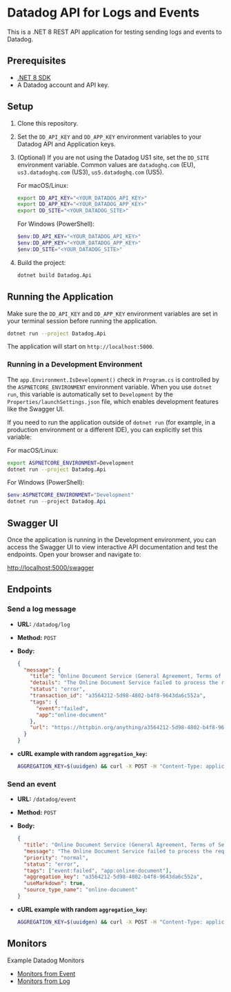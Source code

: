 # Datadog API for Logs and Events

This is a .NET 8 REST API application for testing sending logs and events to Datadog.

## Prerequisites

- [.NET 8 SDK](https://dotnet.microsoft.com/download/dotnet/8.0)
- A Datadog account and API key.

## Setup

1.  Clone this repository.
2.  Set the `DD_API_KEY` and `DD_APP_KEY` environment variables to your Datadog API and Application keys.
3.  (Optional) If you are not using the Datadog US1 site, set the `DD_SITE` environment variable. Common values are `datadoghq.com` (EU), `us3.datadoghq.com` (US3), `us5.datadoghq.com` (US5).

    For macOS/Linux:
    ```bash
    export DD_API_KEY="<YOUR_DATADOG_API_KEY>"
    export DD_APP_KEY="<YOUR_DATADOG_APP_KEY>"
    export DD_SITE="<YOUR_DATADOG_SITE>"
    ```

    For Windows (PowerShell):
    ```powershell
    $env:DD_API_KEY="<YOUR_DATADOG_API_KEY>"
    $env:DD_APP_KEY="<YOUR_DATADOG_APP_KEY>"
    $env:DD_SITE="<YOUR_DATADOG_SITE>"
    ```

4.  Build the project:

    ```bash
    dotnet build Datadog.Api
    ```

## Running the Application

Make sure the `DD_API_KEY` and `DD_APP_KEY` environment variables are set in your terminal session before running the application.

```bash
dotnet run --project Datadog.Api
```

The application will start on `http://localhost:5000`.

### Running in a Development Environment

The `app.Environment.IsDevelopment()` check in `Program.cs` is controlled by the `ASPNETCORE_ENVIRONMENT` environment variable. When you use `dotnet run`, this variable is automatically set to `Development` by the `Properties/launchSettings.json` file, which enables development features like the Swagger UI.

If you need to run the application outside of `dotnet run` (for example, in a production environment or a different IDE), you can explicitly set this variable:

For macOS/Linux:
```bash
export ASPNETCORE_ENVIRONMENT=Development
dotnet run --project Datadog.Api
```

For Windows (PowerShell):
```powershell
$env:ASPNETCORE_ENVIRONMENT="Development"
dotnet run --project Datadog.Api
```

## Swagger UI

Once the application is running in the Development environment, you can access the Swagger UI to view interactive API documentation and test the endpoints. Open your browser and navigate to:

[http://localhost:5000/swagger](http://localhost:5000/swagger)

## Endpoints

### Send a log message

-   **URL:** `/datadog/log`
-   **Method:** `POST`
-   **Body:**

    ```json
    {
      "message": {
        "title": "Online Document Service (General Agreement, Terms of Service) - English",
        "details": "The Online Document Service failed to process the request.",
        "status": "error",
        "transaction_id": "a3564212-5d98-4802-b4f8-9643da6c552a",
        "tags": {
          "event":"failed", 
          "app":"online-document"
        },
        "url": "https://httpbin.org/anything/a3564212-5d98-4802-b4f8-9643da6c552a"
      }
    }
    ```

-   **cURL example with random `aggregation_key`:**

    ```bash
    AGGREGATION_KEY=$(uuidgen) && curl -X POST -H "Content-Type: application/json" -d '{"message":{"title":"Online Document Service (General Agreement, Terms of Service) - English","details":"The Online Document Service failed to process the request.","status":"error","tags":{"event":"failed","app":"online-document"},"transaction_id":"'$AGGREGATION_KEY'","url":"https://httpbin.org/anything/'$AGGREGATION_KEY'"}}' http://localhost:5000/datadog/log
    ```

### Send an event

-   **URL:** `/datadog/event`
-   **Method:** `POST`
-   **Body:**

    ```json
    {
      "title": "Online Document Service (General Agreement, Terms of Service) - English",
      "message": "The Online Document Service failed to process the request. For more details, please check the transaction logs. [View Transaction Details](https://httpbin.org/anything/a3564212-5d98-4802-b4f8-9643da6c552a)",
      "priority": "normal",
      "status": "error",
      "tags": ["event:failed", "app:online-document"],
      "aggregation_key": "a3564212-5d98-4802-b4f8-9643da6c552a",
      "useMarkdown": true,
      "source_type_name": "online-document"
    }
    ```

-   **cURL example with random `aggregation_key`:**

    ```bash
    AGGREGATION_KEY=$(uuidgen) && curl -X POST -H "Content-Type: application/json" -d '{"title":"Online Document Service (General Agreement, Terms of Service) - English","message":"The Online Document Service failed to process the request. For more details, please check the transaction logs. [View Transaction Details](https://httpbin.org/anything/'$AGGREGATION_KEY')","priority":"normal","status":"error","tags":["event:failed","app:online-document"],"aggregation_key":"'$AGGREGATION_KEY'","useMarkdown":true,"source_type_name":"dotnet"}' http://localhost:5000/datadog/event
    ```
## Monitors

Example Datadog Monitors

- [Monitors from Event](../monitors/monitors-event.json)
- [Monitors from Log](../monitors/monitors-log.json)